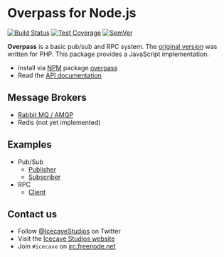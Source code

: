 # Overpass for Node.js

[![Build Status]](https://travis-ci.org/IcecaveStudios/overpass-js)
[![Test Coverage]](https://coveralls.io/r/IcecaveStudios/overpass-js?branch=develop)
[![SemVer]](http://semver.org)

**Overpass** is a basic pub/sub and RPC system. The [original version](https://github.com/IcecaveStudios/overpass)
was written for PHP. This package provides a JavaScript implementation.

* Install via [NPM](http://npmjs.org) package [overpass](https://www.npmjs.org/package/overpass)
* Read the [API documentation](http://icecavestudios.github.io/overpass-js/artifacts/documentation/api/)

## Message Brokers

* [Rabbit MQ / AMQP](src/amqp)
* Redis (not yet implemented)

## Examples

* Pub/Sub
  * [Publisher](examples/pubsub-publisher)
  * [Subscriber](examples/pubsub-subscriber)
* RPC
  * [Client](examples/rpc-client)

## Contact us

* Follow [@IcecaveStudios](https://twitter.com/IcecaveStudios) on Twitter
* Visit the [Icecave Studios website](http://icecave.com.au)
* Join `#icecave` on [irc.freenode.net](http://webchat.freenode.net?channels=icecave)

<!-- references -->
[Build Status]: http://img.shields.io/travis/IcecaveStudios/overpass-js/develop.svg?style=flat-square
[Test Coverage]: http://img.shields.io/coveralls/IcecaveStudios/overpass-js/develop.svg?style=flat-square
[SemVer]: http://img.shields.io/:semver-0.1.2-yellow.svg?style=flat-square
